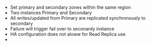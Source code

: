 * Set primary and secondary zones within the same region
* Two instances Primary and Secondary
* All writes/updated from Primary are replicated synchronously to secondary
* Failure will trigger fail over to seconardy instance
* HA configuration does not aloww for Read Replica use
* 